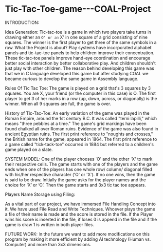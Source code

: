 ﻿# Tic-Tac-Toe-game---COAL-Project

INTRODUCTION:

Idea Generation:
Tic-tac-toe is a game in which two players take turns in drawing either an ` O' or an ` X' in one square of a grid consisting of nine squares. The winner is the first player to get three of the same symbols in a row. What the Project is about?
Play systems have incorporated alphabet panels and tic-tac-toe panels to help children improve their concentration. These tic-tac-toe panels improve hand-eye coordination and encourage better social interaction by better collaborative play. And children shouldn't just play with other children.
The reason behind developing this game was that we in C language developed this game but after studying COAL we became curious to develop the same game in Assembly language.

Rules Of Tic Tac Toe:
The game is played on a grid that's 3 squares by 3 squares.
You are X, your friend (or the computer in this case) is O.
The first player to get 3 of her marks in a row (up, down, across, or diagonally) is the winner.
When all 9 squares are full, the game is over.

History of Tic-Tac-Toe:
An early variation of the game was played in the Roman Empire, around the 1st century B.C. It was called "terni lapilli," which means "three pebbles at a time." The game's grid markings have been found chalked all over Roman ruins. Evidence of the game was also found in ancient Egyptian ruins.
The first print reference to "noughts and crosses," the British name for the game, appeared in 1864. The first print reference to a game called "tick-tack-toe" occurred in 1884 but referred to a children's game played on a slate.

SYSTEM MODEL:
One of the player chooses 'O' and the other 'X' to mark their respective cells. The game starts with one of the players and the game ends when one of the players has one whole row/ column/ diagonal filled with his/her respective character ('O' or 'X'). If no one wins, then the game is said to be draw.
Initially the game asks for the player names and the choice for ‘X’ or ‘O’. Then the game starts and 3x3 tic tac toe appears.

Players Name Storage using Filing:

As a vital part of our project, we have immersed File Handling Concept into it.
We have used File Read and Write Techniques. Whoever plays the game a file of their name is made and the score is stored in the file. If the Player wins his score is inserted in the file, if loses 0 is append in the file and if the game is draw 1 is written in both player files. 

FUTURE WORK:
In the future we want to add more modifications on this program by making it more efficient by adding AI technology (Human vs. Computer) and more than 3x3 dimensions.
